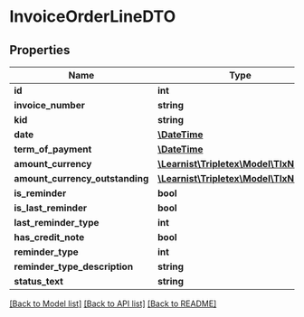 # InvoiceOrderLineDTO

## Properties
Name | Type | Description | Notes
------------ | ------------- | ------------- | -------------
**id** | **int** |  | [optional] 
**invoice_number** | **string** |  | [optional] 
**kid** | **string** |  | [optional] 
**date** | [**\DateTime**](\DateTime.md) |  | [optional] 
**term_of_payment** | [**\DateTime**](\DateTime.md) |  | [optional] 
**amount_currency** | [**\Learnist\Tripletex\Model\TlxNumber**](TlxNumber.md) |  | [optional] 
**amount_currency_outstanding** | [**\Learnist\Tripletex\Model\TlxNumber**](TlxNumber.md) |  | [optional] 
**is_reminder** | **bool** |  | [optional] 
**is_last_reminder** | **bool** |  | [optional] 
**last_reminder_type** | **int** |  | [optional] 
**has_credit_note** | **bool** |  | [optional] 
**reminder_type** | **int** |  | [optional] 
**reminder_type_description** | **string** |  | [optional] 
**status_text** | **string** |  | [optional] 

[[Back to Model list]](../../README.md#documentation-for-models) [[Back to API list]](../../README.md#documentation-for-api-endpoints) [[Back to README]](../../README.md)

